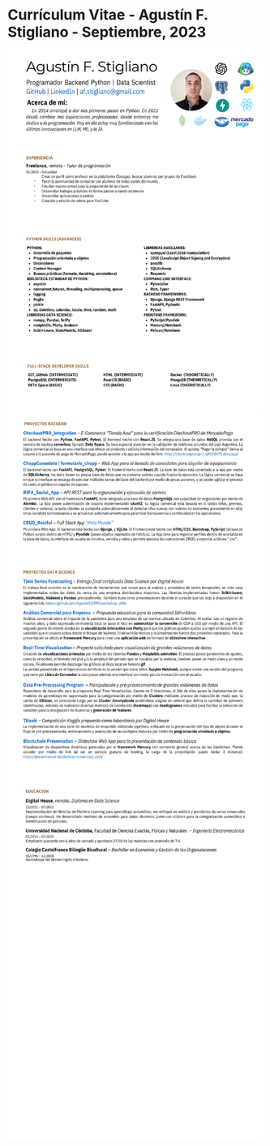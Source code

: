 # Currículum Vitae - Agustín F. Stigliano - Septiembre, 2023

<img src="https://github.com/AgustinSt1990/CV/blob/main/1.png?raw=true" width="800px">
<img src="https://github.com/AgustinSt1990/CV/blob/main/2.png?raw=true" width="800px">
<img src="https://github.com/AgustinSt1990/CV/blob/main/3.png?raw=true" width="800px">